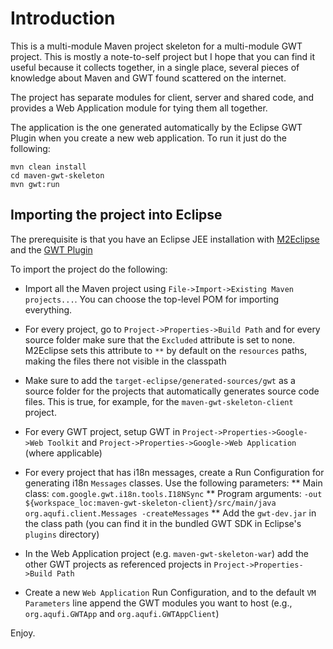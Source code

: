 # Introduction

This is a multi-module Maven project skeleton for a multi-module GWT project. This is mostly a note-to-self project but I hope that you can find it useful because it collects together, in a single place, several pieces of knowledge about Maven and GWT found scattered on the internet.

The project has separate modules for client, server and shared code, and provides a Web Application module for tying them all together.

The application is the one generated automatically by the Eclipse GWT Plugin when you create a new web application. To run it just do the following:

    mvn clean install
    cd maven-gwt-skeleton
    mvn gwt:run

## Importing the project into Eclipse

The prerequisite is that you have an Eclipse JEE installation with [M2Eclipse](http://eclipse.org/m2e/) and the [GWT Plugin](https://developers.google.com/eclipse/)

To import the project do the following:

* Import all the Maven project using `File->Import->Existing Maven projects...`. You can choose the top-level POM for importing everything.

* For every project, go to `Project->Properties->Build Path` and for every source folder make sure that the `Excluded` attribute is set to none. M2Eclipse sets this attribute to `**` by default on the `resources` paths, making the files there not visible in the classpath

* Make sure to add the `target-eclipse/generated-sources/gwt` as a source folder for the projects that automatically generates source code files. This is true, for example, for the `maven-gwt-skeleton-client` project.

* For every GWT project, setup GWT in `Project->Properties->Google->Web Toolkit` and `Project->Properties->Google->Web Application` (where applicable)

* For every project that has i18n messages, create a Run Configuration for generating i18n `Messages` classes. Use the following parameters:
** Main class: `com.google.gwt.i18n.tools.I18NSync`
** Program arguments: `-out ${workspace_loc:maven-gwt-skeleton-client}/src/main/java org.aqufi.client.Messages -createMessages`
** Add the `gwt-dev.jar` in the class path (you can find it in the bundled GWT SDK in Eclipse's `plugins` directory)

* In the Web Application project (e.g. `maven-gwt-skeleton-war`) add the other GWT projects as referenced projects in `Project->Properties->Build Path`

* Create a new `Web Application` Run Configuration, and to the default `VM Parameters` line append the GWT modules you want to host (e.g., `org.aqufi.GWTApp` and `org.aqufi.GWTAppClient`)

Enjoy.


